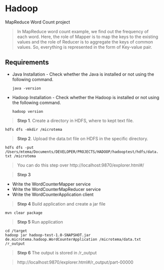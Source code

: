 # Hadoop
MapReduce Word Count project
> In MapReduce word count example, we find out the frequency of each word. Here, the role of Mapper is to map the keys to the existing values and the role of Reducer is to aggregate the keys of common values. So, everything is represented in the form of Key-value pair.

## Requirements

* Java Installation - Check whether the Java is installed or not using the following command.
  
  ``` java -version ```
* Hadoop Installation - Check whether the Hadoop is installed or not using the following command.
  
  ``` hadoop version ```
  
> <b>Step 1</b>.
  Create a directory in HDFS, where to kept text file.
  
  ``` hdfs dfs -mkdir /microtema ```
  
> <b>Step 2</b>.
  Upload the data.txt file on HDFS in the specific directory.
  
  ``` hdfs dfs -put /Users/mtema/Documents/DEVELOPER/PROJECTS/HADOOP/hadooptest/hdfs/data.txt /microtema ```
  
> You can do this step over http://localhost:9870/explorer.html#/

> <b>Step 3</b>
  * Write the WordCounterMapper service
  * Write the WordCounterMapReducer service
  * Write the WordCounterApplication client
  
> <b>Step 4</b>
  Build application and create a jar file
  
  ``` mvn clear package ```
  
> <b>Step 5</b>
  Run application
  
  ``` 
  cd /target
  hadoop jar hadoop-test-1.0-SNAPSHOT.jar de.microtema.hadoop.WordCounterApplication /microtema/data.txt /r_output
   ```
   
> <b>Step 6</b>
  The output is stored in /r_output
  
>  http://localhost:9870/explorer.html#/r_output/part-00000

